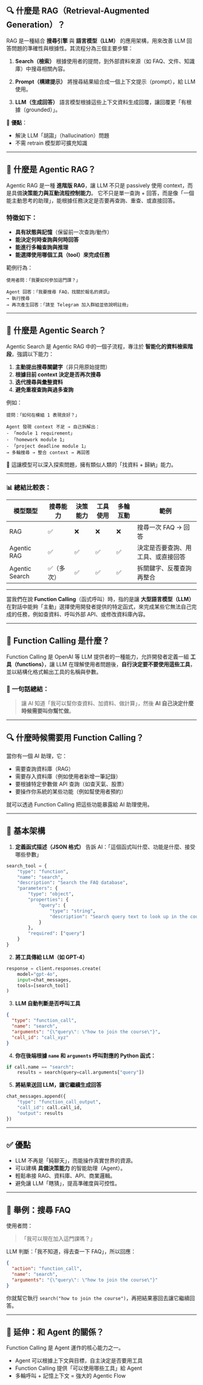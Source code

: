 
## 🔍 什麼是 RAG（Retrieval-Augmented Generation）？

RAG 是一種結合 **搜尋引擎** 與 **語言模型（LLM）** 的應用架構，用來改善 LLM 回答問題的準確性與根據性。其流程分為三個主要步驟：

1. **Search（檢索）**
   根據使用者的提問，到外部資料來源（如 FAQ、文件、知識庫）中搜尋相關內容。

2. **Prompt（構建提示）**
   將搜尋結果組合成一個上下文提示（prompt），給 LLM 使用。

3. **LLM（生成回答）**
   語言模型根據這些上下文資料生成回覆，讓回覆更「有根據（grounded）」。

📌 **優點**：

* 解決 LLM「胡謅」（hallucination）問題
* 不需 retrain 模型即可擴充知識

---

## 🧠 什麼是 Agentic RAG？

Agentic RAG 是一種 **進階版 RAG**，讓 LLM 不只是 passively 使用 context，而是具備**決策能力與互動流程控制能力**。
它不只是單一查詢 + 回答，而是像「一個能主動思考的助理」，能根據任務決定是否要再查詢、重查、或直接回答。

### 特徵如下：

* **具有狀態與記憶**（保留前一次查詢/動作）
* **能決定何時查詢與何時回答**
* **能進行多輪查詢與推理**
* **能選擇使用哪個工具（tool）來完成任務**

範例行為：

```text
使用者問：「我要如何參加這門課？」

Agent 回答：「我要搜尋 FAQ，找關於報名的資訊」
→ 執行搜尋
→ 再次產生回答：「請至 Telegram 加入群組並依說明註冊」
```

---

## 🔁 什麼是 Agentic Search？

Agentic Search 是 Agentic RAG 中的一個子流程，專注於 **智能化的資料檢索階段**，強調以下能力：

1. **主動提出搜尋關鍵字**（非只用原始提問）
2. **根據目前 context 決定是否再次搜尋**
3. **迭代搜尋與彙整資料**
4. **避免重複查詢與過多查詢**

例如：

```text
提問：「如何在模組 1 表現良好？」

Agent 發現 context 不足 → 自己拆解出：
- 「module 1 requirement」
- 「homework module 1」
- 「project deadline module 1」
→ 多輪搜尋 → 整合 context → 再回答
```

📌 這讓模型可以深入探索問題，擁有類似人類的「找資料 + 歸納」能力。

---

### 📊 總結比較表：

| 模型類型           | 搜尋能力  | 決策能力 | 工具使用 | 多輪互動 | 範例                |
| -------------- | ----- | ---- | ---- | ---- | ----------------- |
| RAG            | ✅     | ❌    | ❌    | ❌    | 搜尋一次 FAQ → 回答     |
| Agentic RAG    | ✅     | ✅    | ✅    | ✅    | 決定是否要查詢、用工具、或直接回答 |
| Agentic Search | ✅（多次） | ✅    | ✅    | ✅    | 拆關鍵字、反覆查詢再整合      |

---

當我們在說 **Function Calling**（函式呼叫）時，指的是讓 **大型語言模型（LLM）** 在對話中能夠「主動」選擇使用開發者提供的特定函式，來完成某些它無法自己完成的任務，例如查資料、呼叫外部 API、或修改資料庫內容。

---

## 🔧 Function Calling 是什麼？

Function Calling 是 OpenAI 等 LLM 提供者的一種能力，允許開發者定義一組 **工具（functions）**，讓 LLM 在理解使用者問題後，**自行決定要不要使用這些工具**，並以結構化格式輸出工具的名稱與參數。

### 🧠 一句話總結：

> 讓 AI 知道「我可以幫你查資料、加資料、做計算」，然後 **AI 自己決定什麼時候需要叫你幫忙做**。

---

## 🔍 什麼時候需要用 Function Calling？

當你有一個 AI 助理，它：

* 需要查詢資料庫（RAG）
* 需要存入資料庫（例如使用者新增一筆記錄）
* 要根據特定參數做 API 查詢（如查天氣、股票）
* 要操作你系統的某些功能（例如幫使用者預約）

就可以透過 Function Calling 把這些功能暴露給 AI 助理使用。

---

## 🧱 基本架構

1. **定義函式描述（JSON 格式）**
   告訴 AI：「這個函式叫什麼、功能是什麼、接受哪些參數」

```python
search_tool = {
    "type": "function",
    "name": "search",
    "description": "Search the FAQ database",
    "parameters": {
        "type": "object",
        "properties": {
            "query": {
                "type": "string",
                "description": "Search query text to look up in the course FAQ."
            }
        },
        "required": ["query"]
    }
}
```

2. **將工具傳給 LLM（如 GPT-4）**

```python
response = client.responses.create(
    model="gpt-4o",
    input=chat_messages,
    tools=[search_tool]
)
```

3. **LLM 自動判斷是否呼叫工具**

```json
{
  "type": "function_call",
  "name": "search",
  "arguments": "{\"query\": \"how to join the course\"}",
  "call_id": "call_xyz"
}
```

4. **你在後端根據 `name` 和 `arguments` 呼叫對應的 Python 函式：**

```python
if call.name == "search":
    results = search(query=call.arguments["query"])
```

5. **將結果送回 LLM，讓它繼續生成回答**

```python
chat_messages.append({
    "type": "function_call_output",
    "call_id": call.call_id,
    "output": results
})
```

---

## ✅ 優點

* LLM 不再是「純聊天」，而能操作真實世界的資源。
* 可以建構 **具備決策能力** 的智能助理（Agent）。
* 輕鬆串接 RAG、資料庫、API、商業邏輯。
* 避免讓 LLM「瞎猜」，提高準確度與可控性。

---

## 📌 舉例：搜尋 FAQ

使用者問：

> 「我可以現在加入這門課嗎？」

LLM 判斷：「我不知道，得去查一下 FAQ」，所以回應：

```json
{
  "action": "function_call",
  "name": "search",
  "arguments": "{\"query\": \"how to join the course\"}"
}
```

你就幫它執行 `search("how to join the course")`，再把結果塞回去讓它繼續回答。

---

## 📘 延伸：和 Agent 的關係？

Function Calling 是 Agent 運作的核心能力之一。

* Agent 可以根據上下文與目標，自主決定是否要用工具
* Function Calling 提供「可以使用哪些工具」給 Agent
* 多輪呼叫 + 記憶上下文 = 強大的 Agentic Flow

